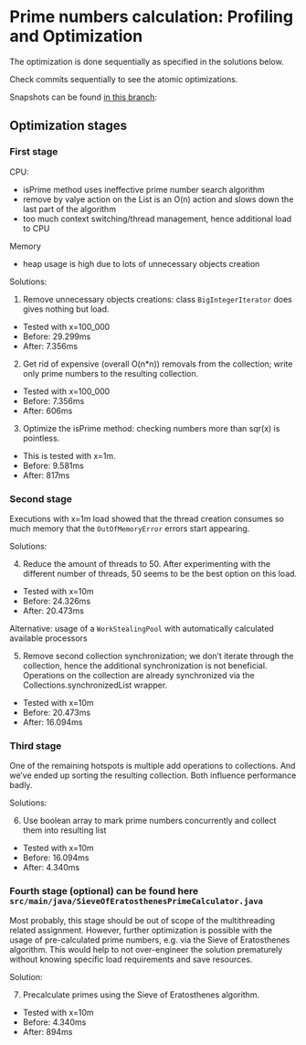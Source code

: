 # Prime numbers calculation: Profiling and Optimization

The optimization is done sequentially as specified in the solutions below.

Check commits sequentially to see the atomic optimizations.

Snapshots can be
found [in this branch](https://github.com/stasryzhov/PerformanceInvestigation/tree/fix/optimization/snapshots):

## Optimization stages

### First stage

CPU:

- isPrime method uses ineffective prime number search algorithm
- remove by valye action on the List is an O(n) action and slows down the last part of the algorithm
- too much context switching/thread management, hence additional load to CPU

Memory

- heap usage is high due to lots of unnecessary objects creation

Solutions:

1. Remove unnecessary objects creations: class `BigIntegerIterator` does gives nothing but load.

- Tested with x=100_000
- Before: 29.299ms
- After: 7.356ms

2. Get rid of expensive (overall O(n*n)) removals from the collection; write only prime numbers to the resulting
   collection.

- Tested with x=100_000
- Before: 7.356ms
- After: 606ms

3. Optimize the isPrime method: checking numbers more than sqr(x) is pointless.

- This is tested with x=1m.
- Before: 9.581ms
- After: 817ms

### Second stage

Executions with x=1m load showed that the thread creation consumes so much memory that the `OutOfMemoryError` errors
start appearing.

Solutions:

4. Reduce the amount of threads to 50. After experimenting with the different number of threads, 50 seems to be the best
   option on this load.

- Tested with x=10m
- Before: 24.326ms
- After: 20.473ms

Alternative: usage of a `WorkStealingPool` with automatically calculated available processors

5. Remove second collection synchronization; we don’t iterate through the collection, hence the additional
   synchronization is not beneficial. Operations on the collection are already synchronized via the
   Collections.synchronizedList wrapper.

- Tested with x=10m
- Before: 20.473ms
- After: 16.094ms

### Third stage

One of the remaining hotspots is multiple add operations to collections. And we’ve ended up sorting the resulting
collection. Both influence performance badly.

Solutions:

6. Use boolean array to mark prime numbers concurrently and collect them into resulting list

- Tested with x=10m
- Before: 16.094ms
- After: 4.340ms

### Fourth stage (optional) can be found here `src/main/java/SieveOfEratosthenesPrimeCalculator.java`

Most probably, this stage should be out of scope of the multithreading related assignment. However, further optimization
is possible with the usage of pre-calculated prime numbers, e.g. via the Sieve of Eratosthenes algorithm. This would
help to not over-engineer the solution prematurely without knowing specific load requirements and save resources.

Solution:

7. Precalculate primes using the Sieve of Eratosthenes algorithm.

- Tested with x=10m
- Before: 4.340ms
- After: 894ms



